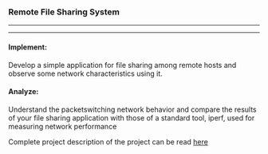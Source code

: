 ### Remote File Sharing System
______________________________
______________________________
#### Implement: 

Develop a simple application for file sharing among remote hosts and observe some network characteristics using it.

#### Analyze: 
Understand the packetswitching network behavior and compare the results of your file sharing application with those of a standard tool, iperf, used for measuring network performance

Complete project description of the project can be read [here](https://github.com/madhurnitc/Remote-File-Sharing-System-/blob/master/PA1_589.pdf)